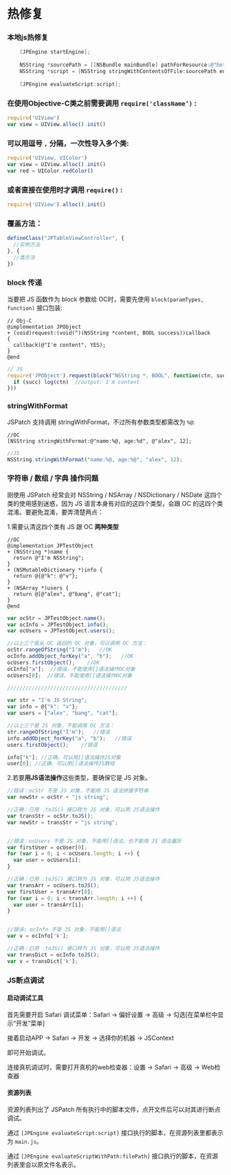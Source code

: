 # 热修复

### 本地js热修复

```objectivec
    [JPEngine startEngine];
  
    NSString *sourcePath = [[NSBundle mainBundle] pathForResource:@"hot_fix" ofType:@"js"];
    NSString *script = [NSString stringWithContentsOfFile:sourcePath encoding:NSUTF8StringEncoding error:nil];
  
    [JPEngine evaluateScript:script];
```

### 在使用Objective-C类之前需要调用 `require('className’)` :

```js
require('UIView')
var view = UIView.alloc().init()
```

### 可以用逗号 `,` 分隔，一次性导入多个类:

```js
require('UIView, UIColor')
var view = UIView.alloc().init()
var red = UIColor.redColor()
```

### 或者直接在使用时才调用 `require()` :

```js
require('UIView').alloc().init()
```

### 覆盖方法：

```javascript
defineClass("JPTableViewController", {
  //实例方法
}, {
  //类方法
})
```

### block 传递

当要把 JS 函数作为 block 参数给 OC时，需要先使用 `block(paramTypes, function)` 接口包装:

```objc
// Obj-C
@implementation JPObject
+ (void)request:(void(^)(NSString *content, BOOL success))callback
{
  callback(@"I'm content", YES);
}
@end
```

```js
// JS
require('JPObject').request(block("NSString *, BOOL", function(ctn, succ) {
  if (succ) log(ctn)  //output: I'm content
}))
```

### stringWithFormat

JSPatch 支持调用 stringWithFormat，不过所有参数类型都需改为 `%@`:

```objc
//OC
[NSString stringWithFormat:@"name:%@, age:%d", @"alex", 12];
```

```js
//JS
NSString.stringWithFormat("name:%@, age:%@", "alex", 12);
```

### 字符串 / 数组 / 字典 操作问题

刚使用 JSPatch 经常会对 NSString / NSArray / NSDictionary / NSDate 这四个类的使用感到迷惑，因为 JS 语言本身有对应的这四个类型，会跟 OC 的这四个类混淆。要避免混淆，要弄清楚两点：

1.需要认清这四个类有 JS 跟 OC **两种类型**

```objc
//OC
@implementation JPTestObject
+ (NSString *)name {
  return @"I'm NSString";
}
+ (NSMutableDictionary *)info {
  return @{@"k": @"v"};
}
+ (NSArray *)users {
  return @[@"alex", @"bang", @"cat"];
}
@end
```

```js
var ocStr = JPTestObject.name();
var ocInfo = JPTestObject.info();
var ocUsers = JPTestObject.users();

//以上三个是从 OC 返回的 OC 对象，可以调用 OC 方法：
ocStr.rangeOfString("I'm");   //OK
ocInfo.addObject_forKey("a", "b");   //OK
ocUsers.firstObject();    //OK
ocInfo["a"];  //错误，不能使用[]语法操作OC对象
ocUsers[0];  //错误，不能使用[]语法操作OC对象

///////////////////////////////////////

var str = "I'm JS String";
var info = @{"k": "v"};
var users = ["alex", "bang", "cat"];

//以上三个是 JS 对象，不能调用 OC 方法：
str.rangeOfString("I'm");   //错误
info.addObject_forKey("a", "b");   //错误
users.firstObject();    //错误

info["k"]; //正确，可以用[]语法操作JS对象
user[0]; //正确，可以用[]语法操作JS数组
```

2.若要**用JS语法操作**这些类型，要确保它是 JS 对象。

```js
//错误：ocStr 不是 JS 对象，不能用 JS 语法拼接字符串
var newStr = ocStr + "js string";   

//正确：已用 .toJS() 接口转为 JS 对象，可以用 JS语法操作
var transStr = ocStr.toJS();
var newStr = transStr + "js string";  


//错误：ocUsers 不是 JS 对象，不能用[]语法，也不能用 JS 语法遍历
var firstUser = ocUser[0];
for (var i = 0; i < ocUsers.length; i ++) {
  var user = ocUsers[i];
}

//正确：已用 .toJS() 接口转为 JS 对象，可以用 JS语法操作
var transArr = ocUsers.toJS();
var firstUser = transArr[0];
for (var i = 0; i < transArr.length; i ++) {
  var user = transArr[i];
}


//错误: ocInfo 不是 JS 对象，不能用[]语法
var v = ocInfo['k'];

//正确：已用 .toJS() 接口转为 JS 对象，可以用 JS语法操作
var transDict = ocInfo.toJS();
var v = transDict['k'];
```

### JS断点调试

#### 启动调试工具

首先需要开启 Safari 调试菜单：Safari -> 偏好设置 -> 高级 -> 勾选[在菜单栏中显示“开发”菜单]

接着启动APP -> Safari -> 开发 -> 选择你的机器 -> JSContext

即可开始调试。

连接真机调试时，需要打开真机的web检查器：设置 -> Safari -> 高级 -> Web检查器

#### 资源列表

资源列表列出了 JSPatch 所有执行中的脚本文件，点开文件后可以对其进行断点调试。

通过 `[JPEngine evaluateScript:script]` 接口执行的脚本，在资源列表里都表示为 `main.js`。

通过 `[JPEngine evaluateScriptWithPath:filePath]` 接口执行的脚本，在资源列表里会以原文件名表示。
